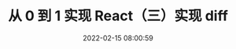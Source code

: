 ---
title: 从 0 到 1 实现 React（三）实现 diff
date: 2022-02-15 08:00:59
tags: 
  - react
  - 从 0 到 1 系列
categories: react
---